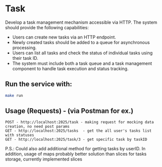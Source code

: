 # Task

Develop a task management mechanism accessible via HTTP.
The system should provide the following capabilities:
- Users can create new tasks via an HTTP endpoint.
- Newly created tasks should be added to a queue for asynchronous processing.
- Users can list all tasks and check the status of individual tasks using their task ID.
- The system must include both a task queue and a task management component to handle task execution and status tracking.

## Run the service with:
```bash
make run
```

## Usage (Requests) - (via Postman for ex.)

```
POST - http://localhost:2025/task - making request for mocking data creation, no need post params
GET - http://localhost:2025/tasks  - get the all user's tasks list with statuses
GET - http://localhost:2025/task/3 - get specific task by taskID

```
P.S.:
Could also add additional method for getting tasks by userID. 
In addition, usage of maps probably better solution than slices for tasks storage, currently implemented slices 
